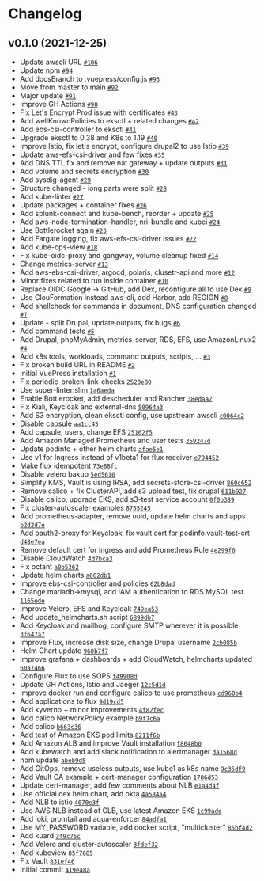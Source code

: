 # Changelog

## v0.1.0 (2021-12-25)

- Update awscli URL [`#106`](https://github.com/ruzickap/k8s-eks-bottlerocket-fargate/pull/106)
- Update npm [`#94`](https://github.com/ruzickap/k8s-eks-bottlerocket-fargate/pull/94)
- Add docsBranch to .vuepress/config.js [`#93`](https://github.com/ruzickap/k8s-eks-bottlerocket-fargate/pull/93)
- Move from master to main [`#92`](https://github.com/ruzickap/k8s-eks-bottlerocket-fargate/pull/92)
- Major update [`#91`](https://github.com/ruzickap/k8s-eks-bottlerocket-fargate/pull/91)
- Improve GH Actions [`#90`](https://github.com/ruzickap/k8s-eks-bottlerocket-fargate/pull/90)
- Fix Let's Encrypt Prod issue with certificates [`#43`](https://github.com/ruzickap/k8s-eks-bottlerocket-fargate/pull/43)
- Add wellKnownPolicies to eksctl + related changes [`#42`](https://github.com/ruzickap/k8s-eks-bottlerocket-fargate/pull/42)
- Add ebs-csi-controller to eksctl [`#41`](https://github.com/ruzickap/k8s-eks-bottlerocket-fargate/pull/41)
- Upgrade eksctl to 0.38 and K8s to 1.19 [`#40`](https://github.com/ruzickap/k8s-eks-bottlerocket-fargate/pull/40)
- Improve Istio, fix let's encrypt, configure drupal2 to use Istio [`#39`](https://github.com/ruzickap/k8s-eks-bottlerocket-fargate/pull/39)
- Update aws-efs-csi-driver and few fixes [`#35`](https://github.com/ruzickap/k8s-eks-bottlerocket-fargate/pull/35)
- Add DNS TTL fix and remove nat gateway + update outputs [`#31`](https://github.com/ruzickap/k8s-eks-bottlerocket-fargate/pull/31)
- Add volume and secrets encryption [`#30`](https://github.com/ruzickap/k8s-eks-bottlerocket-fargate/pull/30)
- Add sysdig-agent [`#29`](https://github.com/ruzickap/k8s-eks-bottlerocket-fargate/pull/29)
- Structure changed - long parts were split [`#28`](https://github.com/ruzickap/k8s-eks-bottlerocket-fargate/pull/28)
- Add kube-linter [`#27`](https://github.com/ruzickap/k8s-eks-bottlerocket-fargate/pull/27)
- Update packages + container fixes [`#26`](https://github.com/ruzickap/k8s-eks-bottlerocket-fargate/pull/26)
- Add splunk-connect and kube-bench, reorder + update [`#25`](https://github.com/ruzickap/k8s-eks-bottlerocket-fargate/pull/25)
- Add aws-node-termination-handler, nri-bundle and kubei [`#24`](https://github.com/ruzickap/k8s-eks-bottlerocket-fargate/pull/24)
- Use Bottlerocket again [`#23`](https://github.com/ruzickap/k8s-eks-bottlerocket-fargate/pull/23)
- Add Fargate logging, fix aws-efs-csi-driver issues [`#22`](https://github.com/ruzickap/k8s-eks-bottlerocket-fargate/pull/22)
- Add kube-ops-view [`#18`](https://github.com/ruzickap/k8s-eks-bottlerocket-fargate/pull/18)
- Fix kube-oidc-proxy and gangway, volume cleanup fixed [`#14`](https://github.com/ruzickap/k8s-eks-bottlerocket-fargate/pull/14)
- Change metrics-server [`#13`](https://github.com/ruzickap/k8s-eks-bottlerocket-fargate/pull/13)
- Add aws-ebs-csi-driver, argocd, polaris, clusetr-api and more [`#12`](https://github.com/ruzickap/k8s-eks-bottlerocket-fargate/pull/12)
- Minor fixes related to run inside container [`#10`](https://github.com/ruzickap/k8s-eks-bottlerocket-fargate/pull/10)
- Replace OIDC Google -&gt; GitHub, add Dex, reconfigure all to use Dex [`#9`](https://github.com/ruzickap/k8s-eks-bottlerocket-fargate/pull/9)
- Use ClouFormation instead aws-cli, add Harbor, add REGION [`#8`](https://github.com/ruzickap/k8s-eks-bottlerocket-fargate/pull/8)
- Add shellcheck for commands in document, DNS configuration changed [`#7`](https://github.com/ruzickap/k8s-eks-bottlerocket-fargate/pull/7)
- Update - split Drupal, update outputs, fix bugs [`#6`](https://github.com/ruzickap/k8s-eks-bottlerocket-fargate/pull/6)
- Add command tests [`#5`](https://github.com/ruzickap/k8s-eks-bottlerocket-fargate/pull/5)
- Add Drupal, phpMyAdmin, metrics-server, RDS, EFS, use AmazonLinux2 [`#4`](https://github.com/ruzickap/k8s-eks-bottlerocket-fargate/pull/4)
- Add k8s tools, workloads, command outputs, scripts, ... [`#3`](https://github.com/ruzickap/k8s-eks-bottlerocket-fargate/pull/3)
- Fix broken build URL in README [`#2`](https://github.com/ruzickap/k8s-eks-bottlerocket-fargate/pull/2)
- Initial VuePress installation [`#1`](https://github.com/ruzickap/k8s-eks-bottlerocket-fargate/pull/1)
- Fix periodic-broken-link-checks [`2520e80`](https://github.com/ruzickap/k8s-eks-bottlerocket-fargate/commit/2520e800ce23e3a005086d5f4675ee6e4d67cb3c)
- Use super-linter:slim [`1a6aeda`](https://github.com/ruzickap/k8s-eks-bottlerocket-fargate/commit/1a6aedad9fcf0dd1be690c290706a166ce06b610)
- Enable Bottlerocket, add descheduler and Rancher [`38edaa2`](https://github.com/ruzickap/k8s-eks-bottlerocket-fargate/commit/38edaa20efc6aa36896d70f80de033a38b869efa)
- Fix Kiali, Keycloak and external-dns [`50964a3`](https://github.com/ruzickap/k8s-eks-bottlerocket-fargate/commit/50964a35b812a840bd8b95430e08a10b15edf8cd)
- Add S3 encryption, clean eksctl config, use upstream awscli [`c0064c2`](https://github.com/ruzickap/k8s-eks-bottlerocket-fargate/commit/c0064c2305cc6029a21613655c4856991ad3ecaa)
- Disable capsule [`aa1cc45`](https://github.com/ruzickap/k8s-eks-bottlerocket-fargate/commit/aa1cc45e1827dbd363760da904d14ebca9d4a0c2)
- Add capsule, users, change EFS [`25162f5`](https://github.com/ruzickap/k8s-eks-bottlerocket-fargate/commit/25162f52b06ac90e95f63d2042dd9b67bad2779d)
- Add Amazon Managed Prometheus and user tests [`359247d`](https://github.com/ruzickap/k8s-eks-bottlerocket-fargate/commit/359247d193b35b303b29318ff13a782da54ebbc2)
- Update podinfo + other helm charts [`afae5e1`](https://github.com/ruzickap/k8s-eks-bottlerocket-fargate/commit/afae5e18ab0afa652018ab46827d55c842889f87)
- Use v1 for Ingress instead of v1beta1 for flux receiver [`e794452`](https://github.com/ruzickap/k8s-eks-bottlerocket-fargate/commit/e7944520df10fbace4c312c93ccd278bad359403)
- Make flux idempotent [`73e88fc`](https://github.com/ruzickap/k8s-eks-bottlerocket-fargate/commit/73e88fc92ebd4631e7d9c1fbc23fb94f80a047a7)
- Disable velero bakup [`5ed5610`](https://github.com/ruzickap/k8s-eks-bottlerocket-fargate/commit/5ed56105f7fa4b156394275136220debd848600c)
- Simplify KMS, Vault is using IRSA, add secrets-store-csi-driver [`860c652`](https://github.com/ruzickap/k8s-eks-bottlerocket-fargate/commit/860c65297e6443edaaa6bdb93eabb196331fc484)
- Remove calico + fix ClusterAPI, add s3 upload test, fix drupal [`611b927`](https://github.com/ruzickap/k8s-eks-bottlerocket-fargate/commit/611b927020eaa90c4eb8117130e458a48e4dac11)
- Disable calico, upgrade EKS, add s3-test service account [`0f0b389`](https://github.com/ruzickap/k8s-eks-bottlerocket-fargate/commit/0f0b3893c017cc8d619f8fc92a549f02284da19c)
- Fix cluster-autoscaler examples [`8755245`](https://github.com/ruzickap/k8s-eks-bottlerocket-fargate/commit/8755245410e713938e97a830aff6e815beca7cdf)
- Add prometheus-adapter, remove uuid, update helm charts and apps [`b2d2d7e`](https://github.com/ruzickap/k8s-eks-bottlerocket-fargate/commit/b2d2d7e510be661b49f7cdc5b1b4ebe077e2a702)
- Add oauth2-proxy for Keycloak, fix vault cert for podinfo.vault-test-crt [`d48e7ea`](https://github.com/ruzickap/k8s-eks-bottlerocket-fargate/commit/d48e7ea86d0661bafd80f72021831fb2c5281b06)
- Remove default cert for ingress and add Prometheus Rule [`4e299f0`](https://github.com/ruzickap/k8s-eks-bottlerocket-fargate/commit/4e299f07866117a7821ca1fd2a66fefa289e93cd)
- Disable CloudWatch [`4d7bca3`](https://github.com/ruzickap/k8s-eks-bottlerocket-fargate/commit/4d7bca319929a70e2e9adb90526b1c56f5c33457)
- Fix octant [`a0b5362`](https://github.com/ruzickap/k8s-eks-bottlerocket-fargate/commit/a0b5362402fe12054b8c0cfc0e0aa85822c22adc)
- Update helm charts [`a662db1`](https://github.com/ruzickap/k8s-eks-bottlerocket-fargate/commit/a662db15ddfe648d6b2df31a9f54f32a858c5151)
- Improve ebs-csi-controller and policies [`62b8dad`](https://github.com/ruzickap/k8s-eks-bottlerocket-fargate/commit/62b8dad5ef28fcdadf497fe9bbf0b05dc67f46f3)
- Change mariadb-&gt;mysql, add IAM authentication to RDS MySQL test [`1165ede`](https://github.com/ruzickap/k8s-eks-bottlerocket-fargate/commit/1165edeef65f07f34a76053adc778b3001a9ceba)
- Improve Velero, EFS and Keycloak [`749ea53`](https://github.com/ruzickap/k8s-eks-bottlerocket-fargate/commit/749ea534068745a0c7f1ae4e1cba195bb25c11fd)
- Add update_helmcharts.sh script [`6899db7`](https://github.com/ruzickap/k8s-eks-bottlerocket-fargate/commit/6899db7d829c6b020666151e6606f633a7fba0f3)
- Add Keycloak and mailhog, configure SMTP wherever it is possible [`3f647a7`](https://github.com/ruzickap/k8s-eks-bottlerocket-fargate/commit/3f647a7e19bbe89baafc3f048b016bc6b411519b)
- Improve Flux, increase disk size, change Drupal username [`2cb085b`](https://github.com/ruzickap/k8s-eks-bottlerocket-fargate/commit/2cb085b0eb132863fb82d47d9e781683669a5637)
- Helm Chart update [`960b7f7`](https://github.com/ruzickap/k8s-eks-bottlerocket-fargate/commit/960b7f7ecbab069c1bd5cee907d870863c19ce1d)
- Improve grafana + dashboards + add CloudWatch, helmcharts updated [`60a7466`](https://github.com/ruzickap/k8s-eks-bottlerocket-fargate/commit/60a746647d767381234c0075efdcab736574dd78)
- Configure Flux to use SOPS [`f49908d`](https://github.com/ruzickap/k8s-eks-bottlerocket-fargate/commit/f49908d732c65811223fd17b90bf4e77ad1bb0ce)
- Update GH Actions, Istio and Jaeger [`12c5d1d`](https://github.com/ruzickap/k8s-eks-bottlerocket-fargate/commit/12c5d1d06fdf2981b5b2472aac1dbe154b91c546)
- Improve docker run and configure calico to use prometheus [`cd960b4`](https://github.com/ruzickap/k8s-eks-bottlerocket-fargate/commit/cd960b44898a47d14d671bcc16b745d803b4e5bb)
- Add applications to flux [`9d19cd5`](https://github.com/ruzickap/k8s-eks-bottlerocket-fargate/commit/9d19cd520af263c79fc2f55f8cc4028d0ec8a17d)
- Add kyverno + minor improvements [`4f82fec`](https://github.com/ruzickap/k8s-eks-bottlerocket-fargate/commit/4f82fecfe69118c329ffcd18910f02be5ba423c6)
- Add calico NetworkPolicy example [`b9f7c6a`](https://github.com/ruzickap/k8s-eks-bottlerocket-fargate/commit/b9f7c6a932e5a871d0a44e0222daaf7a321d80d2)
- Add calico [`b663c36`](https://github.com/ruzickap/k8s-eks-bottlerocket-fargate/commit/b663c3660dfa479cc188e7eac6e88e3bf6eb0bb6)
- Add test of Amazon EKS pod limits [`8211f6b`](https://github.com/ruzickap/k8s-eks-bottlerocket-fargate/commit/8211f6ba8ddca1fde4a3ded9346766f9a215f8c0)
- Add Amazon ALB and improve Vault installation [`f8648b0`](https://github.com/ruzickap/k8s-eks-bottlerocket-fargate/commit/f8648b03df04704b688f76e4ebb19739d9606530)
- Add kubewatch and add slack notification to alertmanager [`da1568d`](https://github.com/ruzickap/k8s-eks-bottlerocket-fargate/commit/da1568d29471514d915eabb0472388326975472b)
- npm update [`abeb9d5`](https://github.com/ruzickap/k8s-eks-bottlerocket-fargate/commit/abeb9d5ce91e693c0a6f500a898c3245a8742f6d)
- Add GitOps, remove useless outputs, use kube1 as k8s name [`9c35df9`](https://github.com/ruzickap/k8s-eks-bottlerocket-fargate/commit/9c35df978584053bef2a226f0b82feab80330100)
- Add Vault CA example + cert-manager configuration [`1786d53`](https://github.com/ruzickap/k8s-eks-bottlerocket-fargate/commit/1786d533331ab85110d8199ab84282a4f341f3f9)
- Update cert-manager, add few comments about NLB [`e1a4d4f`](https://github.com/ruzickap/k8s-eks-bottlerocket-fargate/commit/e1a4d4f3648f87668d670570309b030cad21596f)
- Use official dex helm chart, add okta [`4a584a4`](https://github.com/ruzickap/k8s-eks-bottlerocket-fargate/commit/4a584a44d331ab286a4945a91a2a287304d9760c)
- Add NLB to istio [`4070e3f`](https://github.com/ruzickap/k8s-eks-bottlerocket-fargate/commit/4070e3f70aa761467dd37a81f8c872adf8e3c8e2)
- Use AWS NLB instead of CLB, use latest Amazon EKS [`1c99ade`](https://github.com/ruzickap/k8s-eks-bottlerocket-fargate/commit/1c99ade3b43edf3fdb3f4d748dd9edede810496f)
- Add loki, promtail and aqua-enforcer [`84adfa1`](https://github.com/ruzickap/k8s-eks-bottlerocket-fargate/commit/84adfa178573a312b4ec2f8374be6014ab919c2e)
- Use MY_PASSWORD variable, add docker script, "multicluster" [`85bf4d2`](https://github.com/ruzickap/k8s-eks-bottlerocket-fargate/commit/85bf4d24eddf913d099af056d1d7524e3965de04)
- Add kuard [`349c75c`](https://github.com/ruzickap/k8s-eks-bottlerocket-fargate/commit/349c75c922939aeb88f9b920e855b7be4f46bebd)
- Add Velero and cluster-autoscaler [`3fdef32`](https://github.com/ruzickap/k8s-eks-bottlerocket-fargate/commit/3fdef3295f59edb7e91853070cd677e89cb2d4a8)
- Add kubeview [`85f7685`](https://github.com/ruzickap/k8s-eks-bottlerocket-fargate/commit/85f7685f38fda9ac4b50fa2d7ea10b0ad5eda517)
- Fix Vault [`831ef46`](https://github.com/ruzickap/k8s-eks-bottlerocket-fargate/commit/831ef46793829b969acae68757c9d372e5bfb954)
- Initial commit [`419ea8a`](https://github.com/ruzickap/k8s-eks-bottlerocket-fargate/commit/419ea8acaf180daa29611abec9ec2e4d208ebb6b)
